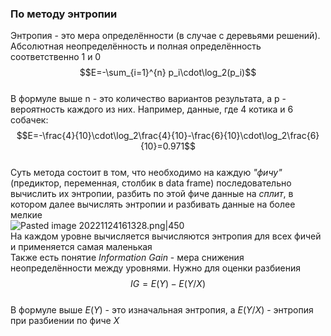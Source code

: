 ### По методу энтропии  
Энтропия - это мера определённости (в случае с деревьями решений). Абсолютная неопределённость и полная определённость соответственно 1 и 0  
$$E=-\sum_{i=1}^{n} p_i\cdot\log_2(p_i)$$  
В формуле выше n - это количество вариантов результата, а p - вероятность каждого из них. Например, данные, где 4 котика и 6 собачек:  
$$E=-\frac{4}{10}\cdot\log_2\frac{4}{10}-\frac{6}{10}\cdot\log_2\frac{6}{10}=0.971$$  
Суть метода состоит в том, что необходимо на каждую *"фичу"* (предиктор, переменная, столбик в data frame) последовательно вычислить их энтропии, разбить по этой фиче данные на *сплит*, в котором далее вычислять энтропии и разбивать данные на более мелкие  
![Pasted image 20221124161328.png|450](https://github.com/PolkaDott/Data-Science-Summaries/blob/main/Машинное%20обучение/attachments/Pasted%20image%2020221124161328.png?raw=true)  
На каждом уровне вычисляется вычисляются энтропия для всех фичей и применяется самая маленькая  
Также есть понятие *Information Gain* - мера снижения неопределённости между уровнями. Нужно для оценки разбиения  
$$IG=E(Y)-E(Y/X)$$  
В формуле выше $E(Y)$ - это изначальная энтропия, а $E(Y/X)$ - энтропия при разбиении по фиче $X$  
